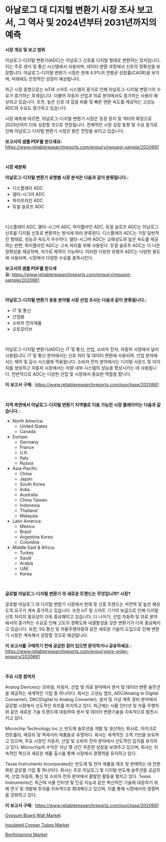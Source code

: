 <p><h1>아날로그 대 디지털 변환기 시장 조사 보고서, 그 역사 및 2024년부터 2031년까지의 예측</h1></p><p><strong>시장 개요 및 보고 범위</strong></p>
<p><p>아날로그-디지털 변환기(ADC)는 아날로그 신호를 디지털 형태로 변환하는 장치입니다. 이는 주로 센서 및 통신 시스템에서 사용되며, 데이터 변환 과정에서 신호의 정확성을 보장합니다. 아날로그-디지털 변환기 시장은 현재 4.9%의 연평균 성장률(CAGR)을 보이며, 미래에도 안정적인 성장이 예상됩니다. </p><p>최근 시장 동향으로는 IoT와 스마트 시스템의 증가로 인해 아날로그-디지털 변환기의 수요가 증가하는 추세입니다. 더불어 자동차 산업과 의료 분야에서도 증가하는 사용이 예상되고 있습니다. 또한, 높은 신호 대 잡음 비율 및 빠른 변환 속도를 제공하는 고성능 ADC의 수요도 증가하고 있습니다. </p><p>시장 예측에 따르면, 아날로그-디지털 변환기 시장은 등장 장치 및 섹터의 확장으로 2025년까지 더욱 성장할 것으로 전망됩니다. 전체적인 시장 성장 동향 및 수요 증가로 인해 아날로그-디지털 변환기 시장은 밝은 전망을 보이고 있습니다.</p></p>
<p><strong>보고서의 샘플 PDF를 받으세요:</strong> <a href="https://www.reliableresearchreports.com/enquiry/request-sample/2020661">https://www.reliableresearchreports.com/enquiry/request-sample/2020661</a></p>
<p>&nbsp;</p>
<p><strong>시장 세분화</strong></p>
<p><strong>아날로그-디지털 변환기 유형별 시장 분석은 다음과 같이 분류됩니다.:</strong></p>
<p><ul><li>디스플레이 ADC</li><li>델타-시그마 ADC</li><li>파이프라인 ADC</li><li>듀얼 슬로프 ADC</li></ul></p>
<p>&nbsp;</p>
<p><p>디스플레이 ADC, 델타-시그마 ADC, 파이플라인 ADC, 듀얼 슬로프 ADC는 아날로그 신호를 디지털 신호로 변환하는 방식에 따라 분류된다. 디스플레이 ADC는 가장 일반적인 형태로, 성능과 속도가 우수하다. 델타-시그마 ADC는 고해상도와 높은 속도를 제공하는 반면, 파이플라인 ADC는 고속 처리를 위해 사용된다. 듀얼 슬로프 ADC는 더 나은 정확성을 제공하며, 저가로 제작이 가능하다. 이러한 다양한 유형의 ADC는 다양한 용도에 사용되며, 시장에서 다양한 수요를 충족시킨다.</p></p>
<p><strong>보고서의 샘플 PDF를 받으세요:</strong>&nbsp;<a href="https://www.reliableresearchreports.com/enquiry/request-sample/2020661">https://www.reliableresearchreports.com/enquiry/request-sample/2020661</a></p>
<p>&nbsp;</p>
<p><strong> 아날로그-디지털 변환기 응용 분야별 시장 산업 조사는 다음과 같이 분류됩니다.:</strong></p>
<p><ul><li>IT 및 통신</li><li>산업용</li><li>소비자 전자제품</li><li>오토모티브</li></ul></p>
<p>&nbsp;</p>
<p><p>아날로그-디지털 변환기(ADC)는 IT 및 통신, 산업, 소비자 전자, 자동차 시장에서 널리 사용됩니다. IT 및 통신 분야에서는 신호 처리 및 데이터 변환에 사용되며, 산업 분야에서는 제어 및 감시 시스템에 적용됩니다. 소비자 전자 분야에서는 디지털 사운드 및 이미지를 생성하고 자동차 시장에서는 차량 내부 시스템의 성능을 향상시키는 데 사용됩니다. 전반적으로 ADC는 다양한 산업 및 시장에서 중요한 역할을 합니다.</p></p>
<p><strong>이 보고서 구매:</strong>&nbsp; <a href="https://www.reliableresearchreports.com/purchase/2020661">https://www.reliableresearchreports.com/purchase/2020661</a></p>
<p>&nbsp;</p>
<p><strong>지역 측면에서 아날로그-디지털 변환기 지역별로 이용 가능한 시장 플레이어는 다음과 같습니다.:</strong></p>
<p><ul>
    <li>
        North America:
        <ul>
            <li>United States</li>
            <li>Canada</li>
        </ul>
    </li>
    <li>
        Europe:
        <ul>
            <li>Germany</li>
            <li>France</li>
            <li>U.K.</li>
            <li>Italy</li>
            <li>Russia</li>
        </ul>
    </li>
    <li>
        Asia-Pacific:
        <ul>
            <li>China</li>
            <li>Japan</li>
            <li>South Korea</li>
            <li>India</li>
            <li>Australia</li>
            <li>China Taiwan</li>
            <li>Indonesia</li>
            <li>Thailand</li>
            <li>Malaysia</li>
        </ul>
    </li>
    <li>
        Latin America:
        <ul>
            <li>Mexico</li>
            <li>Brazil</li>
            <li>Argentina Korea</li>
            <li>Colombia</li>
        </ul>
    </li>
    <li>
        Middle East & Africa:
        <ul>
            <li>Turkey</li>
            <li>Saudi</li>
            <li>Arabia</li>
            <li>UAE</li>
            <li>Korea</li>
        </ul>
    </li>
    </ul></p>
<p>&nbsp;</p>
<p><strong>글로벌 아날로그-디지털 변환기 의 새로운 트렌드는 무엇입니까? 시장?</strong></p>
<p><p>글로벌 아날로그 대 디지털 변환기 시장에서 현재 및 신흥 트렌드는 저전력 및 높은 해상도의 요구가 계속 증가하고 있습니다. 또한 IoT 및 스마트 기기의 보급으로 인해 디지털 신호 처리의 필요성이 더욱 중요해지고 있습니다. 더 나아가, 산업 자동화 및 의료 분야에서의 증가하는 수요로 인해 고도의 정확도와 내결함성을 갖춘 변환기가 더욱 중요해지고 있습니다. 또한, 5G 통신 및 자율주행차량과 같은 새로운 기술의 도입으로 인해 변환기 시장은 계속해서 성장할 것으로 예상됩니다.</p></p>
<p><strong>이 보고서를 구매하기 전에 궁금한 점이 있으면 문의하거나 공유하세요.</strong>- <a href="https://www.reliableresearchreports.com/enquiry/pre-order-enquiry/2020661">https://www.reliableresearchreports.com/enquiry/pre-order-enquiry/2020661</a></p>
<p>&nbsp;</p>
<p><strong>주요 시장 참여자</strong></p>
<p><p>Analog Devices는 모바일, 자동차, 산업 및 의료 분야에서 센서 및 데이터 변환 솔루션을 제공하는 세계적인 기업 중 하나이다. 회사는 고성능 앰프, ADC(Analog to Digital Converter), DAC(Digital to Analog Converter), 센서 및 가상 계측 장비 분야에서 글로벌 시장에서 선도적인 위치를 차지하고 있다. 최근에는 사물 인터넷 및 자율 주행차와 같은 새로운 기술 트렌드에 대응하여 센서 및 데이터 변환기술을 지속적으로 발전시키고 있다.</p><p>Microchip Technology Inc.는 반도체 솔루션을 개발 및 생산하는 회사로, 마이크로 컨트롤러, 메모리 및 액세서리 제품들로 유명하다. 회사는 세계적인 고객 기반을 보유하고 있으며, 주요 시장인 자동차, 산업 및 소비자 전자 분야에서 선도적인 입지를 유지하고 있다. Microchip의 수익은 지난 몇 년간 꾸준한 성장을 보여주고 있으며, 회사는 지속적인 혁신과 새로운 제품 출시를 통해 시장에서 경쟁력을 유지하고 있다.</p><p>Texas Instruments Incorporated는 반도체 및 전자 제품을 제조 및 판매하는 데 전문화된 글로벌 기업 중 하나이다. 회사는 주로 아날로그 및 디지털 반도체 솔루션을 공급하며, 산업 자동화, 통신 및 소비자 전자 분야에서 활발한 활동을 펼치고 있다. Texas Instruments는 최근에 사물 인터넷 및 인공 지능과 같은 혁신적인 기술에 대응하기 위해 연구 및 개발에 투자를 지속적으로 확대해오고 있으며, 이를 통해 시장에서의 경쟁력을 강화하고 있다.</p></p>
<p><strong>이 보고서 구매:</strong>&nbsp;&nbsp;<a href="https://www.reliableresearchreports.com/purchase/2020661">https://www.reliableresearchreports.com/purchase/2020661</a></p>
<p><p><a href="https://github.com/seekum/Market-Research-Report-List-1/blob/main/gypsum-board-wall-market.md">Gypsum Board Wall Market</a></p><p><a href="https://github.com/timeliteaut/Market-Research-Report-List-1/blob/main/insulated-copper-tubes-market.md">Insulated Copper Tubes Market</a></p><p><a href="https://github.com/bobicer/Market-Research-Report-List-2/blob/main/benfotiamine-market.md">Benfotiamine Market</a></p></p>
